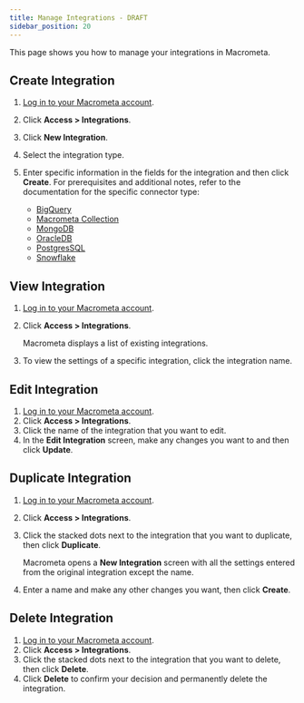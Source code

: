 ```yaml
---
title: Manage Integrations - DRAFT
sidebar_position: 20
---
```


This page shows you how to manage your integrations in Macrometa.

## Create Integration

1. [Log in to your Macrometa account](https://auth-play.macrometa.io/).
2. Click **Access > Integrations**.
3. Click **New Integration**.
4. Select the integration type.
5. Enter specific information in the fields for the integration and then click **Create**. For prerequisites and additional notes, refer to the documentation for the specific connector type:

   - [BigQuery](connector-types/bigquery)
   - [Macrometa Collection](connector-types/mm-collection)
   - [MongoDB](connector-types/mongodb)
   - [OracleDB](connector-types/oracledb)
   - [PostgresSQL](connector-types/postgressql)
   - [Snowflake](connector-types/snowflake)

## View Integration

1. [Log in to your Macrometa account](https://auth-play.macrometa.io/).
2. Click **Access > Integrations**.

   Macrometa displays a list of existing integrations.

3. To view the settings of a specific integration, click the integration name.

## Edit Integration

1. [Log in to your Macrometa account](https://auth-play.macrometa.io/).
2. Click **Access > Integrations**.
3. Click the name of the integration that you want to edit.
4. In the **Edit Integration** screen, make any changes you want to and then click **Update**.

## Duplicate Integration

1. [Log in to your Macrometa account](https://auth-play.macrometa.io/).
2. Click **Access > Integrations**.
3. Click the stacked dots next to the integration that you want to duplicate, then click **Duplicate**.

   Macrometa opens a **New Integration** screen with all the settings entered from the original integration except the name.

4. Enter a name and make any other changes you want, then click **Create**.

## Delete Integration

1. [Log in to your Macrometa account](https://auth-play.macrometa.io/).
2. Click **Access > Integrations**.
3. Click the stacked dots next to the integration that you want to delete, then click **Delete**.
4. Click **Delete** to confirm your decision and permanently delete the integration.
